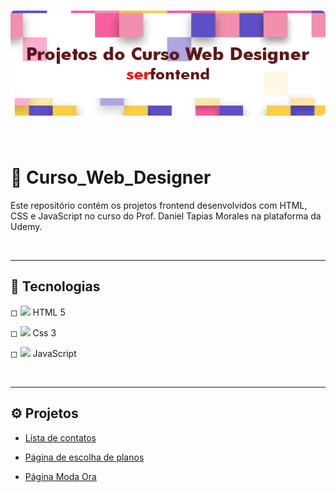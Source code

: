 
<h1 align="center">
    <img src="img/banner_serfontend.png">
</h1>

<br>

# 📑 Curso_Web_Designer

Este repositório contém os projetos frontend desenvolvidos com HTML, CSS e JavaScript no curso do Prof. Daniel Tapias Morales na plataforma da Udemy. 

<br><hr>

## 🚀 Tecnologias

◻ <img src='https://ik.imagekit.io/dfnyrlf8n/icones/html_zNLzLOtYS.svg?ik-sdk-version=javascript-1.4.3&updatedAt=1656792005481' width='20'> 
<span>HTML 5</span>

◻ <img src='https://ik.imagekit.io/dfnyrlf8n/icones/css_KQZcpEPaS.svg?ik-sdk-version=javascript-1.4.3&updatedAt=1656792005275' width='20'>
<span>Css 3</span>

◻ <img src='https://ik.imagekit.io/dfnyrlf8n/icones/Js_3cqVr4C5n.svg?ik-sdk-version=javascript-1.4.3&updatedAt=1656792005076' width='20'>
<span>JavaScript</span>

<br><hr>

##  ⚙ Projetos
* [Lista de contatos](https://github.com/rafael-ds/Curso_Web_Designer/tree/main/lista_de_contatos)

* [Página de escolha de planos](https://github.com/rafael-ds/Curso_Web_Designer/tree/main/projeto_escolha_seu_plano)

* [Página Moda Ora](https://github.com/rafael-ds/Curso_Web_Designer/tree/main/projeto_moda_ora)